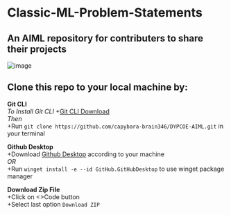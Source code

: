 # Classic-ML-Problem-Statements

## An AIML repository for contributers to share their projects

![image](https://github.com/capybara-brain346/DYPCOE-AIML/assets/130383057/0cdf05eb-a491-4c93-9b26-b8d6a0a3d3d2)


## Clone this repo to your local machine by:
**Git CLI**<br>
_To Install Git CLI_
+[Git CLI Download](https://git-scm.com/downloads) <br>
_Then_ <br>
+Run `git clone https://github.com/capybara-brain346/DYPCOE-AIML.git` in your terminal <br>

**Github Desktop** <br>
+Download [Github Desktop](https://desktop.github.com/) according to your machine <br>
_OR_ <br>
+Run `winget install -e --id GitHub.GitHubDesktop` to use winget package manager <br>

**Download Zip File** <br>
+Click on <>Code button <br>
+Select last option `Download ZIP` <br>
